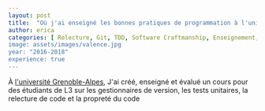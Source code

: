 ```yaml
---
layout: post
title:  "Où j'ai enseigné les bonnes pratiques de programmation à l'université"
author: erica
categories: [ Relecture, Git, TDD, Software Craftmanship, Enseignement, Formalisation d'expérience pratique, Pédagogie, Gestion de groupe]
image: assets/images/valence.jpg
year: "2016-2018"
experience: true
---
```


À <a href="https://www.iut-valence.fr/nos-formations/licences-professionnelles/lp-metiers-de-l-informatique-conception-developpement-et-test-de-logiciels-parcours-codage-d-applications-et-de-systemes-informatiques-repartis-casir--249741.kjsp" target="_blank">l'université Grenoble-Alpes</a>, J'ai créé, enseigné et évalué un cours pour des étudiants de L3 sur les gestionnaires de version, les tests unitaires, la relecture de code et la propreté du code
